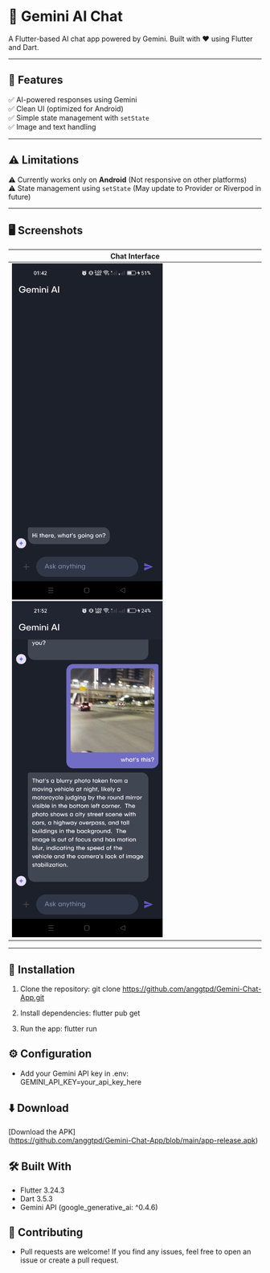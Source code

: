 # 🤖 Gemini AI Chat  
A Flutter-based AI chat app powered by Gemini. Built with ❤️ using Flutter and Dart.

---

## 🚀 Features
✅ AI-powered responses using Gemini  
✅ Clean UI (optimized for Android)  
✅ Simple state management with `setState`  
✅ Image and text handling  

---

## ⚠️ Limitations
⚠️ Currently works only on **Android** (Not responsive on other platforms)  
⚠️ State management using `setState` (May update to Provider or Riverpod in future)  

---

## 🖥️ Screenshots
| Chat Interface |
|---------------|
| <img src="flutter_02.png" width="300"> <img src="flutter_01.png" width="300"> |

---

## 📲 Installation
1. Clone the repository:
git clone https://github.com/anggtpd/Gemini-Chat-App.git

2. Install dependencies:
flutter pub get

3. Run the app:
flutter run

## ⚙️ Configuration
- Add your Gemini API key in .env:<br>
GEMINI_API_KEY=your_api_key_here

## ⬇️ Download
[Download the APK]<br>(https://github.com/anggtpd/Gemini-Chat-App/blob/main/app-release.apk)

## 🛠️ Built With
- Flutter 3.24.3
- Dart 3.5.3
- Gemini API (google_generative_ai: ^0.4.6)

## 🌟 Contributing
- Pull requests are welcome! If you find any issues, feel free to open an issue or create a pull request.

